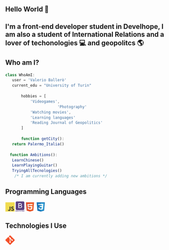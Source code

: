 ## Hello World 👋

## I'm a front-end developer student in Develhope, I am also a student of International Relations and a lover of techonologies :computer: and geopolitcs :earth_americas: 



## Who am I?
 ```javascript
 class WhoAmI:
	user = 'Valerio Ballerò'
   	current_edu = "University of Turin"
    
      	hobbies = [
   			'Videogames',
                        'Photography'
   			'Watching movies',
   			'Learning languages'
   			'Reading Journal of Geopolitics'
   		]
		
		function getCity():
   	return Palermo_Italia()
   
   function Ambitions():
   	LearnChinese()
   	LearnPlayingGuitar()
   	TryingAllTecnologies()
   	 /* I am currently adding new ambitions */

```


## Programming Languages

<img src = 'https://github.com/Valexy6/Valexy6/blob/main/images/js.svg' width='30'/><img src = 'https://github.com/Valexy6/Valexy6/blob/main/images/bootstrap.svg' width='33'/><img src = 'https://github.com/Valexy6/Valexy6/blob/main/images/html.svg' width='30'/> <img src = 'https://github.com/Valexy6/Valexy6/blob/main/images/css.svg' width='30'/>


## Technologies I Use

<img src = 'https://github.com/Valexy6/Valexy6/blob/main/images/git.svg' width='30'/>
